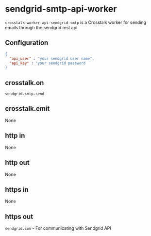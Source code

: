 sendgrid-smtp-api-worker
============================

`crosstalk-worker-api-sendgrid-smtp` is a Crosstalk worker for sending emails through the sendgrid rest api

## Configuration

```json
{
  "api_user" : "your sendgrid user name",
  "api_key" : "your sendgrid password
}
```

## crosstalk.on

`sendgrid.smtp.send`

## crosstalk.emit

None

## http in

None

## http out

None

## https in

None

## https out

`sendgrid.com` - For communicating with Sendgrid API

